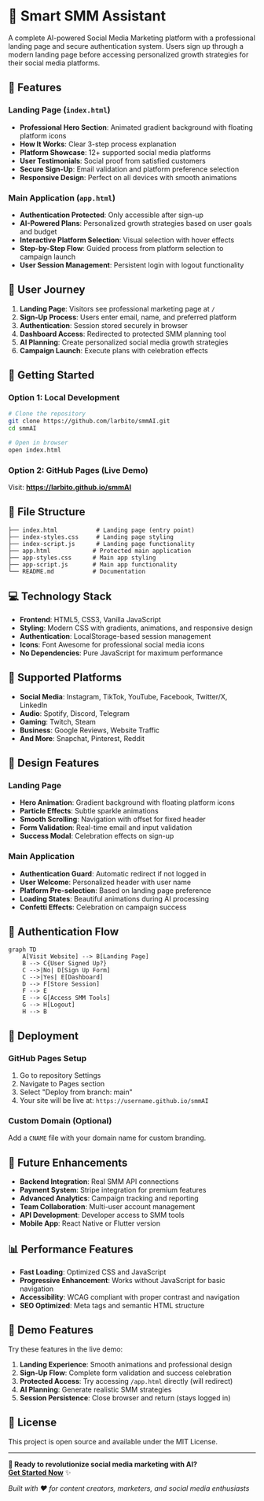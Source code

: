 # 🚀 Smart SMM Assistant

A complete AI-powered Social Media Marketing platform with a professional landing page and secure authentication system. Users sign up through a modern landing page before accessing personalized growth strategies for their social media platforms.

## 🌟 Features

### Landing Page (`index.html`)
- **Professional Hero Section**: Animated gradient background with floating platform icons
- **How It Works**: Clear 3-step process explanation
- **Platform Showcase**: 12+ supported social media platforms
- **User Testimonials**: Social proof from satisfied customers
- **Secure Sign-Up**: Email validation and platform preference selection
- **Responsive Design**: Perfect on all devices with smooth animations

### Main Application (`app.html`)
- **Authentication Protected**: Only accessible after sign-up
- **AI-Powered Plans**: Personalized growth strategies based on user goals and budget
- **Interactive Platform Selection**: Visual selection with hover effects
- **Step-by-Step Flow**: Guided process from platform selection to campaign launch
- **User Session Management**: Persistent login with logout functionality

## 🎯 User Journey

1. **Landing Page**: Visitors see professional marketing page at `/`
2. **Sign-Up Process**: Users enter email, name, and preferred platform
3. **Authentication**: Session stored securely in browser
4. **Dashboard Access**: Redirected to protected SMM planning tool
5. **AI Planning**: Create personalized social media growth strategies
6. **Campaign Launch**: Execute plans with celebration effects

## 🚀 Getting Started

### Option 1: Local Development
```bash
# Clone the repository
git clone https://github.com/larbito/smmAI.git
cd smmAI

# Open in browser
open index.html
```

### Option 2: GitHub Pages (Live Demo)
Visit: **https://larbito.github.io/smmAI**

## 📁 File Structure
```
├── index.html           # Landing page (entry point)
├── index-styles.css     # Landing page styling
├── index-script.js      # Landing page functionality
├── app.html            # Protected main application
├── app-styles.css      # Main app styling  
├── app-script.js       # Main app functionality
└── README.md           # Documentation
```

## 💻 Technology Stack

- **Frontend**: HTML5, CSS3, Vanilla JavaScript
- **Styling**: Modern CSS with gradients, animations, and responsive design
- **Authentication**: LocalStorage-based session management
- **Icons**: Font Awesome for professional social media icons
- **No Dependencies**: Pure JavaScript for maximum performance

## 📱 Supported Platforms

- **Social Media**: Instagram, TikTok, YouTube, Facebook, Twitter/X, LinkedIn
- **Audio**: Spotify, Discord, Telegram
- **Gaming**: Twitch, Steam
- **Business**: Google Reviews, Website Traffic
- **And More**: Snapchat, Pinterest, Reddit

## 🎨 Design Features

### Landing Page
- **Hero Animation**: Gradient background with floating platform icons
- **Particle Effects**: Subtle sparkle animations
- **Smooth Scrolling**: Navigation with offset for fixed header
- **Form Validation**: Real-time email and input validation
- **Success Modal**: Celebration effects on sign-up

### Main Application
- **Authentication Guard**: Automatic redirect if not logged in
- **User Welcome**: Personalized header with user name
- **Platform Pre-selection**: Based on landing page preference
- **Loading States**: Beautiful animations during AI processing
- **Confetti Effects**: Celebration on campaign success

## 🔐 Authentication Flow

```mermaid
graph TD
    A[Visit Website] --> B[Landing Page]
    B --> C{User Signed Up?}
    C -->|No| D[Sign Up Form]
    C -->|Yes| E[Dashboard]
    D --> F[Store Session]
    F --> E
    E --> G[Access SMM Tools]
    G --> H[Logout] 
    H --> B
```

## 🚀 Deployment

### GitHub Pages Setup
1. Go to repository Settings
2. Navigate to Pages section
3. Select "Deploy from branch: main"
4. Your site will be live at: `https://username.github.io/smmAI`

### Custom Domain (Optional)
Add a `CNAME` file with your domain name for custom branding.

## 🎯 Future Enhancements

- **Backend Integration**: Real SMM API connections
- **Payment System**: Stripe integration for premium features
- **Advanced Analytics**: Campaign tracking and reporting
- **Team Collaboration**: Multi-user account management
- **API Development**: Developer access to SMM tools
- **Mobile App**: React Native or Flutter version

## 📊 Performance Features

- **Fast Loading**: Optimized CSS and JavaScript
- **Progressive Enhancement**: Works without JavaScript for basic navigation
- **Accessibility**: WCAG compliant with proper contrast and navigation
- **SEO Optimized**: Meta tags and semantic HTML structure

## 🎉 Demo Features

Try these features in the live demo:
1. **Landing Experience**: Smooth animations and professional design
2. **Sign-Up Flow**: Complete form validation and success celebration
3. **Protected Access**: Try accessing `/app.html` directly (will redirect)
4. **AI Planning**: Generate realistic SMM strategies
5. **Session Persistence**: Close browser and return (stays logged in)

## 📄 License

This project is open source and available under the MIT License.

---

**🚀 Ready to revolutionize social media marketing with AI?**  
**[Get Started Now](https://larbito.github.io/smmAI)** ✨

*Built with ❤️ for content creators, marketers, and social media enthusiasts* 